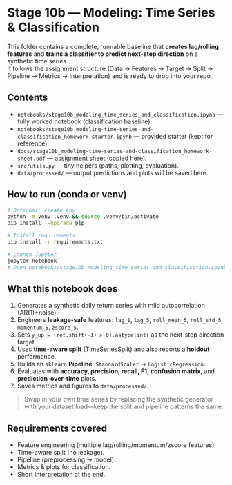 # Stage 10b — Modeling: Time Series & Classification

This folder contains a complete, runnable baseline that **creates lag/rolling features** and **trains a classifier to predict next-step direction** on a synthetic time series.  
It follows the assignment structure (Data → Features → Target → Split → Pipeline → Metrics → Interpretation) and is ready to drop into your repo.

## Contents
- `notebooks/stage10b_modeling_time_series_and_classification.ipynb` — fully worked notebook (classification baseline).
- `notebooks/stage10b_modeling-time-series-and-classification_homework-starter.ipynb` — provided starter (kept for reference).
- `docs/stage10b_modeling-time-series-and-classification_homework-sheet.pdf` — assignment sheet (copied here).
- `src/utils.py` — tiny helpers (paths, plotting, evaluation).
- `data/processed/` — output predictions and plots will be saved here.

## How to run (conda or venv)
```bash
# Optional: create env
python -m venv .venv && source .venv/bin/activate
pip install --upgrade pip

# Install requirements
pip install -r requirements.txt

# Launch Jupyter
jupyter notebook
# Open notebooks/stage10b_modeling_time_series_and_classification.ipynb and Run All
```

## What this notebook does
1. Generates a synthetic daily return series with mild autocorrelation (AR(1)+noise).
2. Engineers **leakage-safe** features: `lag_1`, `lag_5`, `roll_mean_5`, `roll_std_5`, `momentum_5`, `zscore_5`.
3. Sets `y_up = (ret.shift(-1) > 0).astype(int)` as the next-step direction target.
4. Uses **time-aware split** (TimeSeriesSplit) and also reports a **holdout** performance.
5. Builds an `sklearn` **Pipeline**: `StandardScaler` → `LogisticRegression`.
6. Evaluates with **accuracy, precision, recall, F1**, **confusion matrix**, and **prediction-over-time** plots.
7. Saves metrics and figures to `data/processed/`.

> Swap in your own time series by replacing the synthetic generator with your dataset load—keep the split and pipeline patterns the same.

## Requirements covered
- Feature engineering (multiple lag/rolling/momentum/zscore features).
- Time-aware split (no leakage).
- Pipeline (preprocessing → model).
- Metrics & plots for classification.
- Short interpretation at the end.
